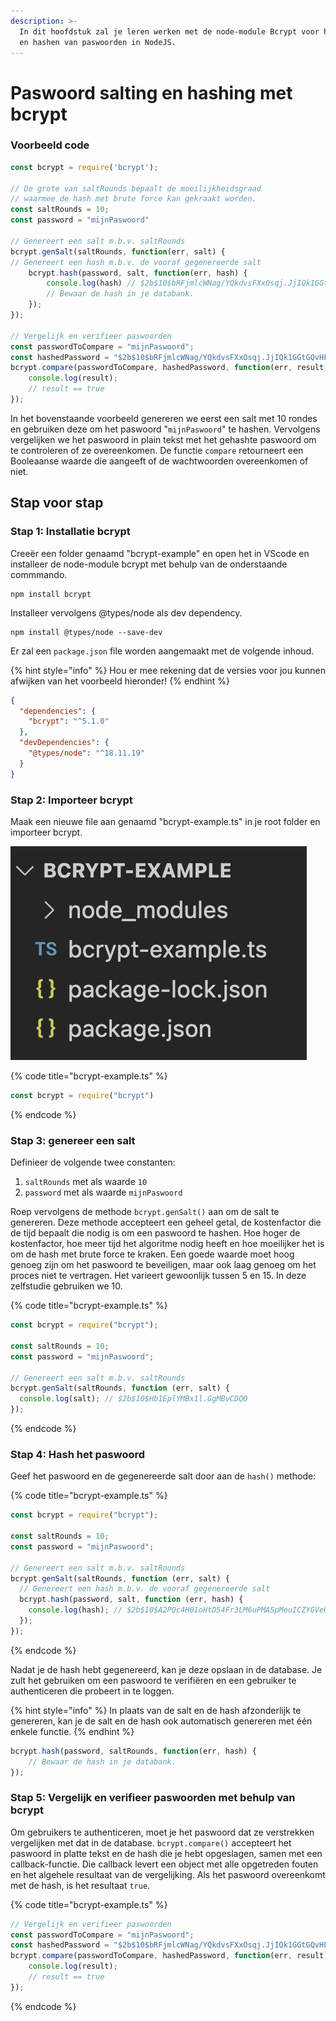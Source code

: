 ```yaml
---
description: >-
  In dit hoofdstuk zal je leren werken met de node-module Bcrypt voor het salten
  en hashen van paswoorden in NodeJS.
---
```


# Paswoord salting en hashing met bcrypt

### Voorbeeld code

```typescript
const bcrypt = require('bcrypt');

// De grote van saltRounds bepaalt de moeilijkheidsgraad
// waarmee de hash met brute force kan gekraakt worden.
const saltRounds = 10;
const password = "mijnPaswoord"

// Genereert een salt m.b.v. saltRounds
bcrypt.genSalt(saltRounds, function(err, salt) {
// Genereert een hash m.b.v. de vooraf gegenereerde salt
    bcrypt.hash(password, salt, function(err, hash) {
        console.log(hash) // $2b$10$bRFjmlcWNag/YQkdvsFXxOsqj.JjIQk1GGtGQvHFmkcZ09yaPoYdu
        // Bewaar de hash in je databank.
    });
});

// Vergelijk en verifieer paswoorden
const passwordToCompare = "mijnPaswoord";
const hashedPassword = "$2b$10$bRFjmlcWNag/YQkdvsFXxOsqj.JjIQk1GGtGQvHFmkcZ09yaPoYdu";
bcrypt.compare(passwordToCompare, hashedPassword, function(err, result) {
    console.log(result);
    // result == true
});
```

In het bovenstaande voorbeeld genereren we eerst een salt met 10 rondes en gebruiken deze om het paswoord "`mijnPaswoord`" te hashen. Vervolgens vergelijken we het paswoord in plain tekst met het gehashte paswoord om te controleren of ze overeenkomen. De functie `compare` retourneert een Booleaanse waarde die aangeeft of de wachtwoorden overeenkomen of niet.

## Stap voor stap

### Stap 1: Installatie bcrypt

Creeër een folder genaamd "bcrypt-example" en open het in VScode en installeer de node-module bcrypt met behulp van de onderstaande commmando.

```
npm install bcrypt
```

Installeer vervolgens @types/node als dev dependency.

```
npm install @types/node --save-dev
```

Er zal een `package.json` file worden aangemaakt met de volgende inhoud.&#x20;

{% hint style="info" %}
Hou er mee rekening dat de versies voor jou kunnen afwijken van het voorbeeld hieronder!
{% endhint %}

```json
{
  "dependencies": {
    "bcrypt": "^5.1.0"
  },
  "devDependencies": {
    "@types/node": "^18.11.19"
  }
}
```

### Stap 2: Importeer bcrypt

Maak een nieuwe file aan genaamd "bcrypt-example.ts" in je root folder en importeer bcrypt.

![](<../../../.gitbook/assets/image (2).png>)

{% code title="bcrypt-example.ts" %}
```typescript
const bcrypt = require("bcrypt")
```
{% endcode %}

### Stap 3: genereer een salt

Definieer de volgende twee constanten:

1. `saltRounds` met als waarde `10`
2. `password` met als waarde `mijnPaswoord`

Roep vervolgens de methode `bcrypt.genSalt()` aan om de salt te genereren. Deze methode accepteert een geheel getal, de kostenfactor die de tijd bepaalt die nodig is om een paswoord te hashen. Hoe hoger de kostenfactor, hoe meer tijd het algoritme nodig heeft en hoe moeilijker het is om de hash met brute force te kraken. Een goede waarde moet hoog genoeg zijn om het paswoord te beveiligen, maar ook laag genoeg om het proces niet te vertragen. Het varieert gewoonlijk tussen 5 en 15. In deze zelfstudie gebruiken we 10.

{% code title="bcrypt-example.ts" %}
```typescript
const bcrypt = require("bcrypt");

const saltRounds = 10;
const password = "mijnPaswoord";

// Genereert een salt m.b.v. saltRounds
bcrypt.genSalt(saltRounds, function (err, salt) {
  console.log(salt); // $2b$10$Hb1EplYMBx1l.GgMBvCDQO
});
```
{% endcode %}

### Stap 4: Hash het paswoord

Geef het paswoord en de gegenereerde salt door aan de `hash()` methode:

{% code title="bcrypt-example.ts" %}
```typescript
const bcrypt = require("bcrypt");

const saltRounds = 10;
const password = "mijnPaswoord";

// Genereert een salt m.b.v. saltRounds
bcrypt.genSalt(saltRounds, function (err, salt) {
  // Genereert een hash m.b.v. de vooraf gegenereerde salt
  bcrypt.hash(password, salt, function (err, hash) {
    console.log(hash); // $2b$10$A2PQc4H01oHtD54Fr3LM6uPMASpMeuICZYGVeOZWVqHVOnhu8FK4O
  });
});
```
{% endcode %}

Nadat je de hash hebt gegenereerd, kan je deze opslaan in de database. Je zult het gebruiken om een paswoord te verifiëren en een gebruiker te authenticeren die probeert in te loggen.

{% hint style="info" %}
In plaats van de salt en de hash afzonderlijk te genereren, kan je de salt en de hash ook automatisch genereren met één enkele functie.
{% endhint %}

```typescript
bcrypt.hash(password, saltRounds, function(err, hash) {
    // Bewaar de hash in je databank.
});
```

### Stap 5: Vergelijk en verifieer paswoorden met behulp van bcrypt

Om gebruikers te authenticeren, moet je het paswoord dat ze verstrekken vergelijken met dat in de database. `bcrypt.compare()` accepteert het paswoord in platte tekst en de hash die je hebt opgeslagen, samen met een callback-functie. Die callback levert een object met alle opgetreden fouten en het algehele resultaat van de vergelijking. Als het paswoord overeenkomt met de hash, is het resultaat `true`.

{% code title="bcrypt-example.ts" %}
```typescript
// Vergelijk en verifieer paswoorden
const passwordToCompare = "mijnPaswoord";
const hashedPassword = "$2b$10$bRFjmlcWNag/YQkdvsFXxOsqj.JjIQk1GGtGQvHFmkcZ09yaPoYdu";
bcrypt.compare(passwordToCompare, hashedPassword, function(err, result) {
    console.log(result);
    // result == true
});
```
{% endcode %}
